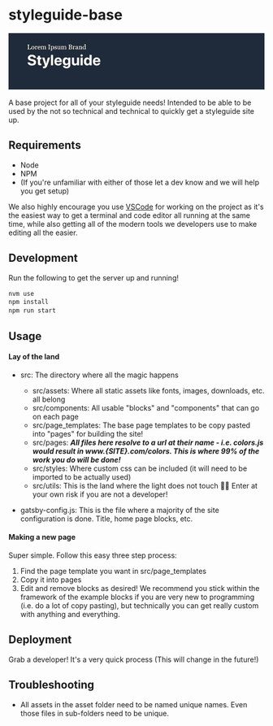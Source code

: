 # styleguide-base
![](src/utils/bin/read-me-picture.png)

A base project for all of your styleguide needs!
Intended to be able to be used by the not so technical and technical to quickly get a styleguide site up.

## Requirements
- Node
- NPM
- (If you're unfamiliar with either of those let a dev know and we will help you get setup)

We also highly encourage you use [VSCode](https://code.visualstudio.com/) for working on the project as
it's the easiest way to get a terminal and code editor all running at the same time, while also getting
all of the modern tools we developers use to make editing all the easier.

## Development
Run the following to get the server up and running!
```bash
nvm use
npm install
npm run start
```

## Usage
#### Lay of the land
- src: The directory where all the magic happens
    - src/assets: Where all static assets like fonts, images, downloads, etc. all belong
    - src/components: All usable "blocks" and "components" that can go on each page
    - src/page_templates: The base page templates to be copy pasted into "pages" for building the site!
    - src/pages: ***All files here resolve to a url at their name - i.e. colors.js would result in www.{SITE}.com/colors. This is where 99% of the work you do will be done!***
    - src/styles: Where custom css can be included (it will need to be imported to be actually used)
    - src/utils: This is the land where the light does not touch 🦁🛑 Enter at your own risk if you are not a developer!

- gatsby-config.js: This is the file where a majority of the site configuration is done. Title, home page blocks, etc.

#### Making a new page
Super simple. Follow this easy three step process:

1. Find the page template you want in src/page_templates
2. Copy it into pages
3. Edit and remove blocks as desired! We recommend you stick within the framework of the example blocks if you are very
new to programming (i.e. do a lot of copy pasting), but technically you can get really custom with anything and everything.

## Deployment
Grab a developer! It's a very quick process (This will change in the future!)

## Troubleshooting
- All assets in the asset folder need to be named unique names. Even those files in sub-folders need to be unique.